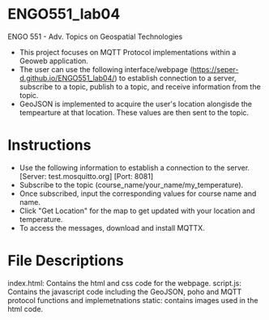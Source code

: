 # ENGO551_lab04
ENGO 551 - Adv. Topics on Geospatial Technologies

- This project focuses on MQTT Protocol implementations within a Geoweb application.
- The user can use the following interface/webpage (https://seper-d.github.io/ENGO551_lab04/) to 
  establish connection to a server, subscribe to a topic, publish to a topic, and receive information from the topic.
- GeoJSON is implemented to acquire the user's location alongisde the tempearture at that location. These values are
  then sent to the topic.
	
# Instructions
- Use the following information to establish a connection to the server.
[Server: test.mosquitto.org]
[Port: 8081]
- Subscribe to the topic (course_name/your_name/my_temperature).
- Once subscribed, input the corresponding values for course name and name.
- Click "Get Location" for the map to get updated with your location and temperature.
- To access the messages, download and install MQTTX. 

# File Descriptions
index.html: Contains the html and css code for the webpage.
script.js: Contains the javascript code including the GeoJSON, poho and MQTT protocol functions and implemetnations
static: contains images used in the html code.
